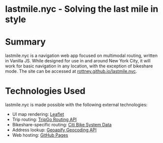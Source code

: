 # lastmile.nyc - Solving the last mile in style

# Summary
lastmile.nyc is a navigation web app focused on multimodal routing, written in Vanilla JS. While designed for use in and around New York City, it will work for basic navigation in any location, with the exception of bikeshare mode. The site can be accessed at [rottney.github.io/lastmile.nyc](https://rottney.github.io/lastmile.nyc/).

# Technologies Used
lastmile.nyc is made possible with the following external technologies:
* UI map rendering: [Leaflet](https://leafletjs.com/)
* Trip routing: [TripGo Routing API](https://developer.tripgo.com/)
* Bikeshare-specific routing: [Citi Bike System Data](https://gbfs.citibikenyc.com/gbfs/2.3/gbfs.json)
* Address lookup: [Geoapify Geocoding API](https://www.geoapify.com/geocoding-api/)
* Web hosting: [GitHub Pages](https://pages.github.com/)
